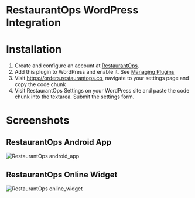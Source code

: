 # RestaurantOps WordPress Integration

# Installation

1. Create and configure an account at [RestaurantOps](http://orders.restaurantops.co).
2. Add this plugin to WordPress and enable it. See [Managing Plugins](https://codex.wordpress.org/Managing_Plugins)
3. Visit https://orders.restaurantops.co, navigate to your settings page and copy the code chunk
4. Visit RestaurantOps Settings on your WordPress site and paste the code chunk into the textarea. Submit the settings form.

# Screenshots
## RestaurantOps Android App
![RestaurantOps android_app](https://s3-us-west-2.amazonaws.com/orgops/images/screenshot-1.png)

## RestaurantOps Online Widget
![RestaurantOps online_widget](https://s3-us-west-2.amazonaws.com/orgops/images/screenshot-2.png)

